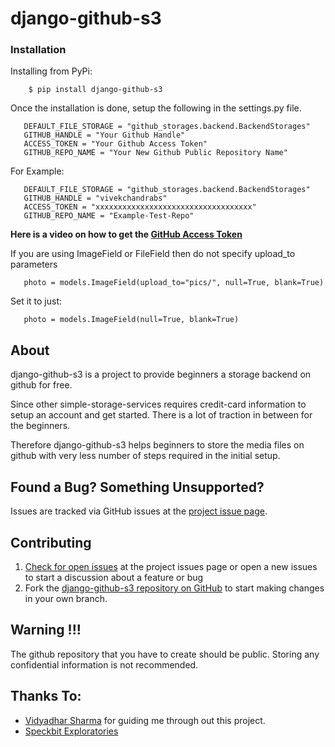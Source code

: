 # django-github-s3

### Installation
Installing from PyPi:
        
        $ pip install django-github-s3
        
Once the installation is done, setup the following in the settings.py file.

       DEFAULT_FILE_STORAGE = "github_storages.backend.BackendStorages"
       GITHUB_HANDLE = "Your Github Handle"
       ACCESS_TOKEN = "Your Github Access Token"
       GITHUB_REPO_NAME = "Your New Github Public Repository Name"

For Example:

       DEFAULT_FILE_STORAGE = "github_storages.backend.BackendStorages"
       GITHUB_HANDLE = "vivekchandrabs"
       ACCESS_TOKEN = "xxxxxxxxxxxxxxxxxxxxxxxxxxxxxxxxxxx"
       GITHUB_REPO_NAME = "Example-Test-Repo"
        
**Here is a video on how to get the [GitHub Access Token](https://www.loom.com/share/1ac9b95756e242c290e2329683737c2f)**


If you are using ImageField or FileField then do not specify upload_to parameters
      
       photo = models.ImageField(upload_to="pics/", null=True, blank=True)

Set it to just:
        
       photo = models.ImageField(null=True, blank=True)
       
## About
django-github-s3 is a project to provide beginners a storage backend on github for free.

Since other simple-storage-services requires credit-card information to setup an account and get started. 
There is a lot of traction in between for the beginners. 

Therefore django-github-s3 helps beginners to store the media files on github with very less number of steps required in the initial setup.

## Found a Bug? Something Unsupported?
Issues are tracked via GitHub issues at the [project issue page](https://github.com/vivekchandrabs/django-github-s3/issues).

## Contributing
 1. [Check for open issues](https://github.com/vivekchandrabs/django-github-s3/issues) at the project issues page or open a new issues to start a discussion about a feature or bug
 2. Fork the [django-github-s3 repository on GitHub](https://github.com/vivekchandrabs/django-github-s3) to start making changes in your own branch.
 
## Warning !!!
The github repository that you have to create should be public. Storing any confidential information is not recommended.

## Thanks To:

* [Vidyadhar Sharma](https://github.com/justvidyadhar) for guiding me through out this project.
* [Speckbit Exploratories](https://www.speckbit.com)






